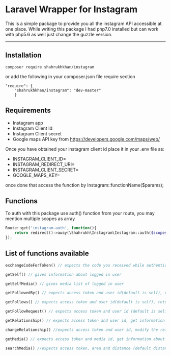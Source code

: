 Laravel Wrapper for Instagram
===================


This is a simple package to provide you all the instagram API accessible at one place. While writing this package I had php7.0 installed but can work with php5.6 as well just change the guzzle version. 

----------

Installation
-------------

    composer require shahrukhkhan/instagram

or add the following in your composer.json file require section

    "require": {
        "shahrukhkhan/instagram": "dev-master"
        }    

Requirements
-------------

 - Instagram app
 - Instagram Client Id
 - Instagram Client secret
 - Google maps API key from https://developers.google.com/maps/web/

Once you have obtained your instagram client id place it in your .env file as: 

 - INSTAGRAM_CLIENT_ID=
 - INSTAGRAM_REDIRECT_URI= 
 - INSTAGRAM_CLIENT_SECRET= 
 - GOOGLE_MAPS_KEY= 

once done that access the function by Instagram::functionName($params);

Functions
---------
To auth with this package use auth() function from your route, you may mention multiple scopes as array 

```php
Route::get('instagram-auth', function(){
    return redirect()->away(\Shahrukh\Instagram\Instagram::auth($scopes));
});
```

List of functions available
---------------------------

```php
exchangeCodeForToken() // expects the code you received while authenticating, and gives you access token in return 

getSelf() // gives information about logged in user

getSelfMedia() // gives media list of logged in user

getFollowedBy() // expects access token and user id(default is self), return the list of users who follows the user in question

getFollows() // expects access token and user id(default is self), return the list of users, user in question follows

getFollowRequest() // expects access token and user id (default is self), return the follow requests user in quesiton received

getRelationship() // expects access token and user id, get information about a relationship of logged in user with mentioned user id

changeRelationship() //expects access token and user id, modify the relationship between the current user and the target user.

getMedia() // expects access token and media id, get information about a media object.

searchMedia() //expects access token, area and distance (default distance is 1000 mtrs), searches for recent media in a given area.


```

